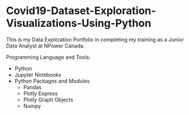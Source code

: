 # Covid19-Dataset-Exploration-Visualizations-Using-Python

This is my Data Exploration Portfolio in completing my training as a Junior Data Analyst at NPower Canada.

Programming Language and Tools:
- Python
- Jupyter Notebooks
- Python Packages and Modules
  - Pandas
  - Plotly Express
  - Plotly Graph Objects
  - Numpy
